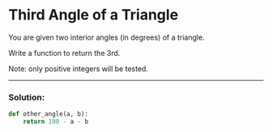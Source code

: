 # Third Angle of a Triangle

You are given two interior angles (in degrees) of a triangle.

Write a function to return the 3rd.

Note: only positive integers will be tested.

---

### Solution:

```python
def other_angle(a, b):
    return 180 - a - b
```
